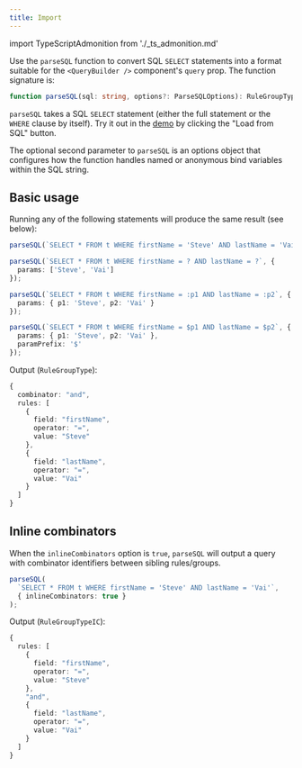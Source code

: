 ```yaml
---
title: Import
---
```


import TypeScriptAdmonition from './_ts_admonition.md'

<TypeScriptAdmonition />

Use the `parseSQL` function to convert SQL `SELECT` statements into a format suitable for the `<QueryBuilder />` component's `query` prop. The function signature is:

```ts
function parseSQL(sql: string, options?: ParseSQLOptions): RuleGroupTypeAny;
```

`parseSQL` takes a SQL `SELECT` statement (either the full statement or the `WHERE` clause by itself). Try it out in the [demo](https://react-querybuilder.github.io/react-querybuilder/) by clicking the "Load from SQL" button.

The optional second parameter to `parseSQL` is an options object that configures how the function handles named or anonymous bind variables within the SQL string.

## Basic usage

Running any of the following statements will produce the same result (see below):

```ts
parseSQL(`SELECT * FROM t WHERE firstName = 'Steve' AND lastName = 'Vai'`);

parseSQL(`SELECT * FROM t WHERE firstName = ? AND lastName = ?`, {
  params: ['Steve', 'Vai']
});

parseSQL(`SELECT * FROM t WHERE firstName = :p1 AND lastName = :p2`, {
  params: { p1: 'Steve', p2: 'Vai' }
});

parseSQL(`SELECT * FROM t WHERE firstName = $p1 AND lastName = $p2`, {
  params: { p1: 'Steve', p2: 'Vai' },
  paramPrefix: '$'
});
```

Output (`RuleGroupType`):

```ts
{
  combinator: "and",
  rules: [
    {
      field: "firstName",
      operator: "=",
      value: "Steve"
    },
    {
      field: "lastName",
      operator: "=",
      value: "Vai"
    }
  ]
}
```

## Inline combinators

When the `inlineCombinators` option is `true`, `parseSQL` will output a query with combinator identifiers between sibling rules/groups.

```ts
parseSQL(
  `SELECT * FROM t WHERE firstName = 'Steve' AND lastName = 'Vai'`,
  { inlineCombinators: true }
);
```

Output (`RuleGroupTypeIC`):

```ts
{
  rules: [
    {
      field: "firstName",
      operator: "=",
      value: "Steve"
    },
    "and",
    {
      field: "lastName",
      operator: "=",
      value: "Vai"
    }
  ]
}
```
